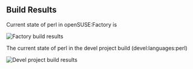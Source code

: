 
## Build Results

Current state of perl in openSUSE:Factory is

![Factory build results](https://br.opensuse.org/status/openSUSE:Factory/perl-Locale-Codes/standard)

The current state of perl in the devel project build (devel:languages:perl)

![Devel project build results](https://br.opensuse.org/status/devel:languages:perl/perl-Locale-Codes)


